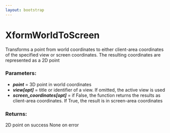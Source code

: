 ```yaml
---
layout: bootstrap
---
```


# XformWorldToScreen

Transforms a point from world coordinates to either client-area coordinates of
        the specified view or screen coordinates. The resulting coordinates are represented
        as a 2D point
          

### Parameters:

- ***point*** = 3D point in world coordinates
- ***view[opt]*** = title or identifier of a view. If omitted, the active view is used
- ***screen_coordinates[opt]*** = if False, the function returns the results as
  client-area coordinates. If True, the result is in screen-area coordinates
        

### Returns:


2D point on success
None on error
        


